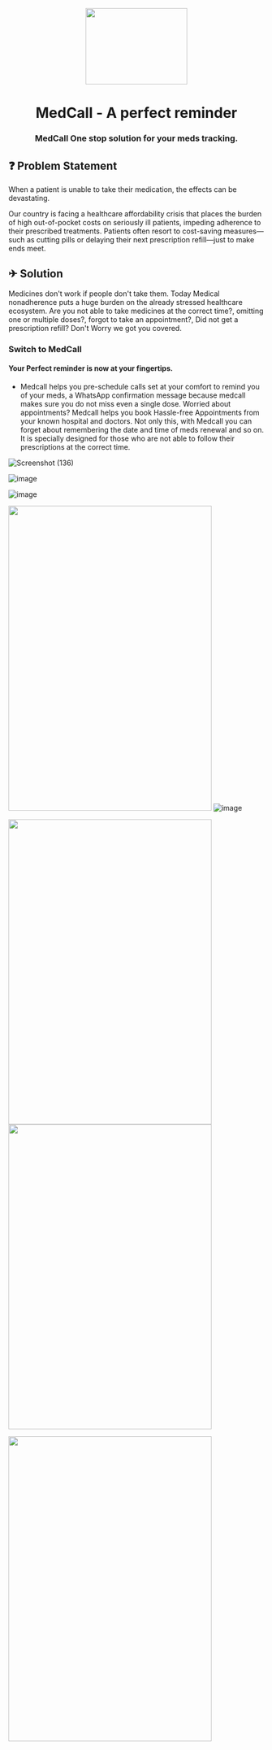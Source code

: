 <p align="center">
<img src="https://user-images.githubusercontent.com/59584173/142250973-3b507be9-9f4a-4ed2-bfa4-047507cce65c.png" width="200" height="150">

<h1 align="center">MedCall - A perfect reminder</h1>
<h3 align="center">MedCall One stop solution for your meds tracking.</h3>
</p>

## ❓ Problem Statement
When a patient is unable to take their medication, the effects can be devastating.

Our country is facing a healthcare affordability crisis that places the burden of high out-of-pocket costs on seriously ill patients, impeding adherence to their prescribed treatments. Patients often resort to cost-saving measures—such as cutting pills or delaying their next prescription refill—just to make ends meet.

## ✈ Solution
Medicines don't work if people don't take them. Today Medical nonadherence puts a huge burden on the already stressed healthcare ecosystem.
Are you not able to take medicines at the correct time?,  omitting one or multiple doses?, forgot to take an appointment?, Did not get a prescription refill? Don't Worry we got you covered. 
<br>
### Switch to MedCall <br>
#### Your Perfect reminder is now at your fingertips.
- Medcall helps you pre-schedule calls set at your comfort to remind you of your meds, a WhatsApp confirmation message because medcall makes sure you do not miss even a single dose.
Worried about appointments? Medcall helps you book Hassle-free Appointments from your known hospital and doctors. Not only this, with Medcall you can forget about remembering the date and time of meds renewal and so on. It is specially designed for those who are not able to follow their prescriptions at the correct time.


![Screenshot (136)](https://user-images.githubusercontent.com/59584173/142248361-e6e1d38c-8d8b-4d02-b8b4-6bdd2de3dd04.png)

![image](https://user-images.githubusercontent.com/59584173/142248488-31ac29eb-c842-4466-916f-4bad347e6709.png)

![image](https://user-images.githubusercontent.com/59584173/142248610-e817eb50-ba5b-40b4-ab9e-6e4b41066007.png)

<img src="https://user-images.githubusercontent.com/59584173/142248719-f736695e-3818-4fcb-a0db-70b1b2546ae1.png" width="400" height="600">     ![image](https://user-images.githubusercontent.com/59584173/142265694-e5684b0e-b1d2-41d8-8909-bc9a7d231e7e.png)


<img src="https://user-images.githubusercontent.com/59584173/142249363-88f82d78-198a-4cac-b377-48de7da68571.png" width="400" height="600">    <img src="https://user-images.githubusercontent.com/59584173/142249161-9ab35eb8-0dc8-48b2-8414-74eb72b13cc4.png" width="400" height="600">

<img src="https://user-images.githubusercontent.com/59584173/142249701-b506bee6-03c6-4df2-ad9b-47e00e008257.png" width="400" height="600">

